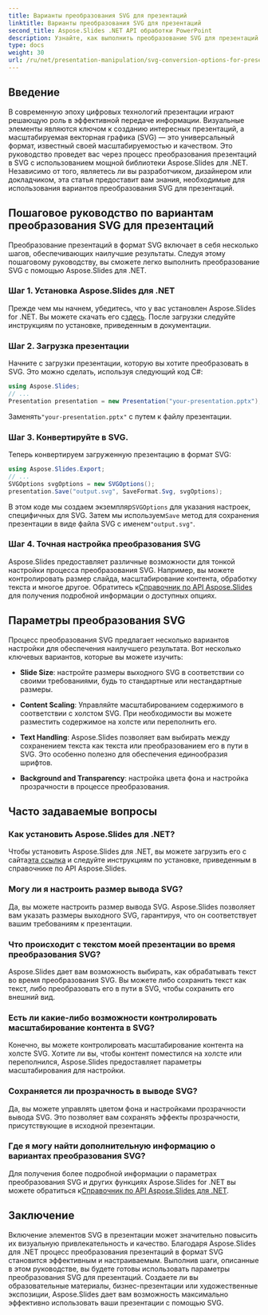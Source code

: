 ```yaml
---
title: Варианты преобразования SVG для презентаций
linktitle: Варианты преобразования SVG для презентаций
second_title: Aspose.Slides .NET API обработки PowerPoint
description: Узнайте, как выполнить преобразование SVG для презентаций с помощью Aspose.Slides для .NET. В этом подробном руководстве представлены пошаговые инструкции, примеры исходного кода и различные варианты преобразования SVG.
type: docs
weight: 30
url: /ru/net/presentation-manipulation/svg-conversion-options-for-presentations/
---
```


## Введение

В современную эпоху цифровых технологий презентации играют решающую роль в эффективной передаче информации. Визуальные элементы являются ключом к созданию интересных презентаций, а масштабируемая векторная графика (SVG) — это универсальный формат, известный своей масштабируемостью и качеством. Это руководство проведет вас через процесс преобразования презентаций в SVG с использованием мощной библиотеки Aspose.Slides для .NET. Независимо от того, являетесь ли вы разработчиком, дизайнером или докладчиком, эта статья предоставит вам знания, необходимые для использования вариантов преобразования SVG для презентаций.

## Пошаговое руководство по вариантам преобразования SVG для презентаций

Преобразование презентаций в формат SVG включает в себя несколько шагов, обеспечивающих наилучшие результаты. Следуя этому пошаговому руководству, вы сможете легко выполнить преобразование SVG с помощью Aspose.Slides для .NET.

### Шаг 1. Установка Aspose.Slides для .NET

 Прежде чем мы начнем, убедитесь, что у вас установлен Aspose.Slides for .NET. Вы можете скачать его с[здесь](https://releases.aspose.com/slides/net/). После загрузки следуйте инструкциям по установке, приведенным в документации.

### Шаг 2. Загрузка презентации

Начните с загрузки презентации, которую вы хотите преобразовать в SVG. Это можно сделать, используя следующий код C#:

```csharp
using Aspose.Slides;
// ...
Presentation presentation = new Presentation("your-presentation.pptx");
```

 Заменять`"your-presentation.pptx"` с путем к файлу презентации.

### Шаг 3. Конвертируйте в SVG.

Теперь конвертируем загруженную презентацию в формат SVG:

```csharp
using Aspose.Slides.Export;
// ...
SVGOptions svgOptions = new SVGOptions();
presentation.Save("output.svg", SaveFormat.Svg, svgOptions);
```

 В этом коде мы создаем экземпляр`SVGOptions` для указания настроек, специфичных для SVG. Затем мы используем`Save` метод для сохранения презентации в виде файла SVG с именем`"output.svg"`.

### Шаг 4. Точная настройка преобразования SVG

 Aspose.Slides предоставляет различные возможности для тонкой настройки процесса преобразования SVG. Например, вы можете контролировать размер слайда, масштабирование контента, обработку текста и многое другое. Обратитесь к[Справочник по API Aspose.Slides](https://reference.aspose.com/slides/net/) для получения подробной информации о доступных опциях.

## Параметры преобразования SVG

Процесс преобразования SVG предлагает несколько вариантов настройки для обеспечения наилучшего результата. Вот несколько ключевых вариантов, которые вы можете изучить:

- **Slide Size**: настройте размеры выходного SVG в соответствии со своими требованиями, будь то стандартные или нестандартные размеры.

- **Content Scaling**: Управляйте масштабированием содержимого в соответствии с холстом SVG. При необходимости вы можете разместить содержимое на холсте или переполнить его.

- **Text Handling**: Aspose.Slides позволяет вам выбирать между сохранением текста как текста или преобразованием его в пути в SVG. Это особенно полезно для обеспечения единообразия шрифтов.

- **Background and Transparency**: настройка цвета фона и настройка прозрачности в процессе преобразования.

## Часто задаваемые вопросы

### Как установить Aspose.Slides для .NET?

 Чтобы установить Aspose.Slides для .NET, вы можете загрузить его с сайта[эта ссылка](https://releases.aspose.com/slides/net/) и следуйте инструкциям по установке, приведенным в справочнике по API Aspose.Slides.

### Могу ли я настроить размер вывода SVG?

Да, вы можете настроить размер вывода SVG. Aspose.Slides позволяет вам указать размеры выходного SVG, гарантируя, что он соответствует вашим требованиям к презентации.

### Что происходит с текстом моей презентации во время преобразования SVG?

Aspose.Slides дает вам возможность выбирать, как обрабатывать текст во время преобразования SVG. Вы можете либо сохранить текст как текст, либо преобразовать его в пути в SVG, чтобы сохранить его внешний вид.

### Есть ли какие-либо возможности контролировать масштабирование контента в SVG?

Конечно, вы можете контролировать масштабирование контента на холсте SVG. Хотите ли вы, чтобы контент поместился на холсте или переполнился, Aspose.Slides предоставляет параметры масштабирования для настройки.

### Сохраняется ли прозрачность в выводе SVG?

Да, вы можете управлять цветом фона и настройками прозрачности вывода SVG. Это позволяет вам сохранять эффекты прозрачности, присутствующие в исходной презентации.

### Где я могу найти дополнительную информацию о вариантах преобразования SVG?

Для получения более подробной информации о параметрах преобразования SVG и других функциях Aspose.Slides for .NET вы можете обратиться к[Справочник по API Aspose.Slides для .NET](https://reference.aspose.com/slides/net/).

## Заключение

Включение элементов SVG в презентации может значительно повысить их визуальную привлекательность и качество. Благодаря Aspose.Slides для .NET процесс преобразования презентаций в формат SVG становится эффективным и настраиваемым. Выполнив шаги, описанные в этом руководстве, вы будете готовы использовать параметры преобразования SVG для презентаций. Создаете ли вы образовательные материалы, бизнес-презентации или художественные экспозиции, Aspose.Slides дает вам возможность максимально эффективно использовать ваши презентации с помощью SVG.
